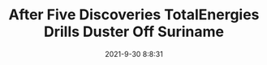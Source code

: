 ---
"title": "After Five Discoveries TotalEnergies Drills Duster Off Suriname"
"date": "2021-9-30 8:8:31"
"feed_name": "RIGZONE"
"feed_website": "http://www.rigzone.com/"
"feed_rss": "http://www.rigzone.com/news/rss/rigzone_latest.aspx"
"link": "https://www.rigzone.com/news/after_five_discoveries_totalenergies_drills_duster_off_suriname-30-sep-2021-166575-article/?rss=true"
"source": "None"
"file": "_posts/2021-1-1-2e2a6b2b47360a2223d3376f6afdbd7107a9ebb6.md"
"accident": "0"
"drilling": "0"
"dead": "0"
"injured": "0"
"arrested": "0"
"where": "unknown site"
"causes": "unknown"
"place": "unknown place"
---